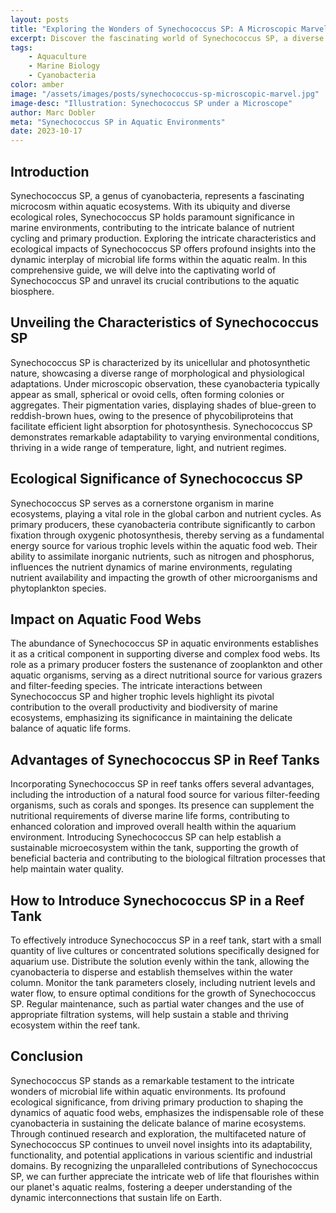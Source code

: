 ```yaml
---
layout: posts
title: "Exploring the Wonders of Synechococcus SP: A Microscopic Marvel in Aquatic Environments"
excerpt: Discover the fascinating world of Synechococcus SP, a diverse and abundant genus of cyanobacteria that plays a crucial role in marine ecosystems. Dive into the characteristics, ecological significance, and impacts of Synechococcus SP in this comprehensive guide.
tags: 
    - Aquaculture
    - Marine Biology
    - Cyanobacteria
color: amber
image: "/assets/images/posts/synechococcus-sp-microscopic-marvel.jpg"
image-desc: "Illustration: Synechococcus SP under a Microscope"
author: Marc Dobler
meta: "Synechococcus SP in Aquatic Environments"
date: 2023-10-17
---
```


## Introduction

Synechococcus SP, a genus of cyanobacteria, represents a fascinating microcosm within aquatic ecosystems. With its ubiquity and diverse ecological roles, Synechococcus SP holds paramount significance in marine environments, contributing to the intricate balance of nutrient cycling and primary production. Exploring the intricate characteristics and ecological impacts of Synechococcus SP offers profound insights into the dynamic interplay of microbial life forms within the aquatic realm. In this comprehensive guide, we will delve into the captivating world of Synechococcus SP and unravel its crucial contributions to the aquatic biosphere.

## Unveiling the Characteristics of Synechococcus SP

Synechococcus SP is characterized by its unicellular and photosynthetic nature, showcasing a diverse range of morphological and physiological adaptations. Under microscopic observation, these cyanobacteria typically appear as small, spherical or ovoid cells, often forming colonies or aggregates. Their pigmentation varies, displaying shades of blue-green to reddish-brown hues, owing to the presence of phycobiliproteins that facilitate efficient light absorption for photosynthesis. Synechococcus SP demonstrates remarkable adaptability to varying environmental conditions, thriving in a wide range of temperature, light, and nutrient regimes.

## Ecological Significance of Synechococcus SP

Synechococcus SP serves as a cornerstone organism in marine ecosystems, playing a vital role in the global carbon and nutrient cycles. As primary producers, these cyanobacteria contribute significantly to carbon fixation through oxygenic photosynthesis, thereby serving as a fundamental energy source for various trophic levels within the aquatic food web. Their ability to assimilate inorganic nutrients, such as nitrogen and phosphorus, influences the nutrient dynamics of marine environments, regulating nutrient availability and impacting the growth of other microorganisms and phytoplankton species.

## Impact on Aquatic Food Webs

The abundance of Synechococcus SP in aquatic environments establishes it as a critical component in supporting diverse and complex food webs. Its role as a primary producer fosters the sustenance of zooplankton and other aquatic organisms, serving as a direct nutritional source for various grazers and filter-feeding species. The intricate interactions between Synechococcus SP and higher trophic levels highlight its pivotal contribution to the overall productivity and biodiversity of marine ecosystems, emphasizing its significance in maintaining the delicate balance of aquatic life forms.

## Advantages of Synechococcus SP in Reef Tanks

Incorporating Synechococcus SP in reef tanks offers several advantages, including the introduction of a natural food source for various filter-feeding organisms, such as corals and sponges. Its presence can supplement the nutritional requirements of diverse marine life forms, contributing to enhanced coloration and improved overall health within the aquarium environment. Introducing Synechococcus SP can help establish a sustainable microecosystem within the tank, supporting the growth of beneficial bacteria and contributing to the biological filtration processes that help maintain water quality.

## How to Introduce Synechococcus SP in a Reef Tank

To effectively introduce Synechococcus SP in a reef tank, start with a small quantity of live cultures or concentrated solutions specifically designed for aquarium use. Distribute the solution evenly within the tank, allowing the cyanobacteria to disperse and establish themselves within the water column. Monitor the tank parameters closely, including nutrient levels and water flow, to ensure optimal conditions for the growth of Synechococcus SP. Regular maintenance, such as partial water changes and the use of appropriate filtration systems, will help sustain a stable and thriving ecosystem within the reef tank.

## Conclusion

Synechococcus SP stands as a remarkable testament to the intricate wonders of microbial life within aquatic environments. Its profound ecological significance, from driving primary production to shaping the dynamics of aquatic food webs, emphasizes the indispensable role of these cyanobacteria in sustaining the delicate balance of marine ecosystems. Through continued research and exploration, the multifaceted nature of Synechococcus SP continues to unveil novel insights into its adaptability, functionality, and potential applications in various scientific and industrial domains. By recognizing the unparalleled contributions of Synechococcus SP, we can further appreciate the intricate web of life that flourishes within our planet's aquatic realms, fostering a deeper understanding of the dynamic interconnections that sustain life on Earth.